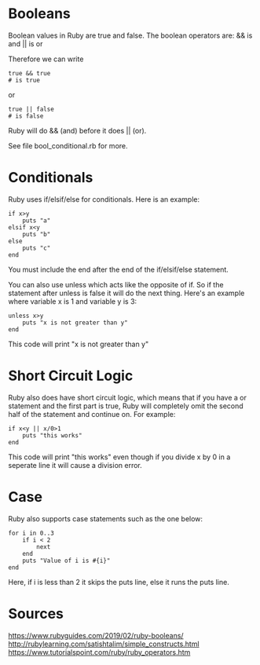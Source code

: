 # Booleans
Boolean values in Ruby are true and false. The boolean operators are:
  && is and
  || is or

Therefore we can write
```
true && true
# is true
```
or
```
true || false
# is false
```
Ruby will do && (and) before it does || (or).

See file bool_conditional.rb for more.

# Conditionals
Ruby uses if/elsif/else for conditionals. Here is an example:
```
if x>y
    puts "a"
elsif x<y
    puts "b"
else
    puts "c"
end
```
You must include the end after the end of the if/elsif/else statement.

You can also use unless which acts like the opposite of if. So if the statement after unless is false it will do the next thing. Here's an example where variable x is 1 and variable y is 3:
```
unless x>y
    puts "x is not greater than y"
end
```
This code will print "x is not greater than y"

# Short Circuit Logic
Ruby also does have short circuit logic, which means that if you have a or statement and the first part is true, Ruby will completely omit the second half of the statement and continue on. For example:

```
if x<y || x/0>1
    puts "this works"
end
```
This code will print "this works" even though if you divide x by 0 in a seperate line it will cause a division error.

# Case
Ruby also supports case statements such as the one below:

```
for i in 0..3
    if i < 2
        next
    end
    puts "Value of i is #{i}"
end
```
Here, if i is less than 2 it skips the puts line, else it runs the puts line.

# Sources
https://www.rubyguides.com/2019/02/ruby-booleans/
http://rubylearning.com/satishtalim/simple_constructs.html
https://www.tutorialspoint.com/ruby/ruby_operators.htm
